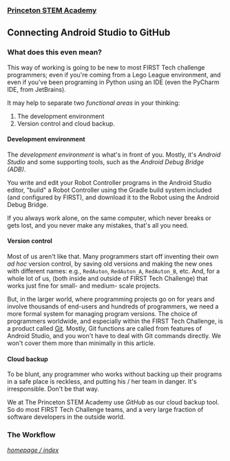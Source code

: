 ### [Princeton STEM Academy](../../index.md)

## Connecting Android Studio to GitHub
### What does this even mean?
This way of working is going to be new to most FIRST Tech challenge programmers; even if you're coming from a Lego League environment, and even if you've been programing in Python using an IDE (even the PyCharm IDE, from JetBrains).

It may help to separate two _functional areas_ in your thinking:

1. The development environment
2. Version control and cloud backup.

#### Development environment
The _development environment_ is what's in front of you. Mostly, it's _Android Studio_ and some supporting tools, such as the _Android Debug Bridge (ADB)_.

You write and edit your Robot Controller programs in the Android Studio editor, "build" a Robot Controller using the Gradle build system included (and configured by FIRST), and download it to  the Robot using the Android Debug Bridge.

If you always work alone, on the same computer, which never breaks or gets lost, and you never make any mistakes, that's all you need.

#### Version control
Most of us aren't like that. Many programmers start off inventing their own *ad hoc* version control, by saving old versions and making the new ones with different names: e.g., `RedAuton`, `RedAuton_A`, `RedAuton_B`, etc. And, for a whole lot of us, (both inside and outside of FIRST Tech Challenge) that works just fine for small- and medium- scale projects.

But, in the larger world, where programming projects go on for years and involve thousands of end-users and hundreds of programmers, we need a more formal system for managing program versions. The choice of programmers worldwide, and especially within the FIRST Tech Challenge, is a product called [Git](./installing-git.md). Mostly, Git functions are called from features of Android Studio, and you won't have to deal with Git commands directly. We won't cover them more than minimally in this article.

#### Cloud backup
To be blunt, any programmer who works without backing up their programs in a safe place is reckless, and putting his / her team in danger. It's irresponsible. Don't be that way.

We at The Princeton STEM Academy use *GitHub* as our cloud backup tool. So do most FIRST Tech Challenge teams, and a very large fraction of software developers in the outside world.

### The Workflow


[_homepage / index_](../../index.md)

